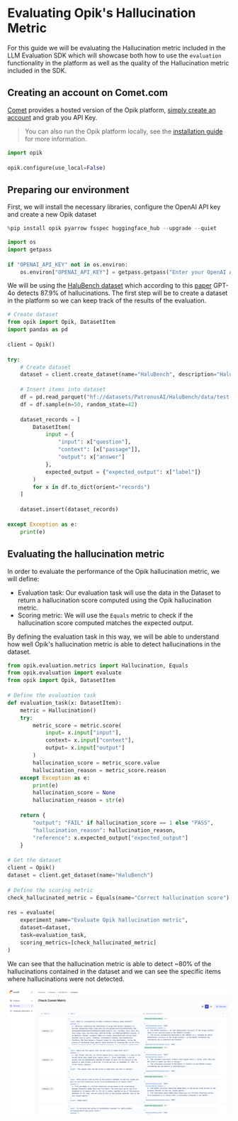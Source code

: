 # Evaluating Opik's Hallucination Metric

For this guide we will be evaluating the Hallucination metric included in the LLM Evaluation SDK which will showcase both how to use the `evaluation` functionality in the platform as well as the quality of the Hallucination metric included in the SDK.

## Creating an account on Comet.com

[Comet](https://www.comet.com/site) provides a hosted version of the Opik platform, [simply create an account](https://www.comet.com/signup?from=llm) and grab you API Key.

> You can also run the Opik platform locally, see the [installation guide](https://www.comet.com/docs/opik/self-host/overview/) for more information.


```python
import opik

opik.configure(use_local=False)
```

## Preparing our environment

First, we will install the necessary libraries, configure the OpenAI API key and create a new Opik dataset


```python
%pip install opik pyarrow fsspec huggingface_hub --upgrade --quiet 
```


```python
import os
import getpass

if "OPENAI_API_KEY" not in os.environ:
    os.environ["OPENAI_API_KEY"] = getpass.getpass("Enter your OpenAI API key: ")
```

We will be using the [HaluBench dataset](https://huggingface.co/datasets/PatronusAI/HaluBench?library=pandas) which according to this [paper](https://arxiv.org/pdf/2407.08488) GPT-4o detects 87.9% of hallucinations. The first step will be to create a dataset in the platform so we can keep track of the results of the evaluation.


```python
# Create dataset
from opik import Opik, DatasetItem
import pandas as pd

client = Opik()

try:
    # Create dataset
    dataset = client.create_dataset(name="HaluBench", description="HaluBench dataset")

    # Insert items into dataset
    df = pd.read_parquet("hf://datasets/PatronusAI/HaluBench/data/test-00000-of-00001.parquet")
    df = df.sample(n=50, random_state=42)

    dataset_records = [
        DatasetItem(
            input = {
                "input": x["question"],
                "context": [x["passage"]],
                "output": x["answer"]
            },
            expected_output = {"expected_output": x["label"]}
        )
        for x in df.to_dict(orient="records")
    ]
    
    dataset.insert(dataset_records)

except Exception as e:
    print(e)
```

## Evaluating the hallucination metric

In order to evaluate the performance of the Opik hallucination metric, we will define:

- Evaluation task: Our evaluation task will use the data in the Dataset to return a hallucination score computed using the Opik hallucination metric.
- Scoring metric: We will use the `Equals` metric to check if the hallucination score computed matches the expected output.

By defining the evaluation task in this way, we will be able to understand how well Opik's hallucination metric is able to detect hallucinations in the dataset.


```python
from opik.evaluation.metrics import Hallucination, Equals
from opik.evaluation import evaluate
from opik import Opik, DatasetItem

# Define the evaluation task
def evaluation_task(x: DatasetItem):
    metric = Hallucination()
    try:
        metric_score = metric.score(
            input= x.input["input"],
            context= x.input["context"],
            output= x.input["output"]
        )
        hallucination_score = metric_score.value
        hallucination_reason = metric_score.reason
    except Exception as e:
        print(e)
        hallucination_score = None
        hallucination_reason = str(e)
    
    return {
        "output": "FAIL" if hallucination_score == 1 else "PASS",
        "hallucination_reason": hallucination_reason,
        "reference": x.expected_output["expected_output"]
    }

# Get the dataset
client = Opik()
dataset = client.get_dataset(name="HaluBench")

# Define the scoring metric
check_hallucinated_metric = Equals(name="Correct hallucination score")

res = evaluate(
    experiment_name="Evaluate Opik hallucination metric",
    dataset=dataset,
    task=evaluation_task,
    scoring_metrics=[check_hallucinated_metric]
)
```

We can see that the hallucination metric is able to detect ~80% of the hallucinations contained in the dataset and we can see the specific items where hallucinations were not detected.

![Hallucination Evaluation](https://raw.githubusercontent.com/comet-ml/opik/main/apps/opik-documentation/documentation/static/img/cookbook/hallucination_metric_cookbook.png)


